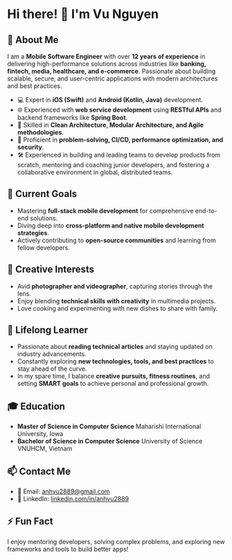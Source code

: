 # Hi there! 👋 I'm Vu Nguyen

## 🚀 About Me
I am a **Mobile Software Engineer** with over **12 years of experience** in delivering high-performance solutions across industries like **banking, fintech, media, healthcare, and e-commerce**. Passionate about building scalable, secure, and user-centric applications with modern architectures and best practices.

- 💻 Expert in **iOS (Swift)** and **Android (Kotlin, Java)** development.
- 🌐 Experienced with **web service development** using **RESTful APIs** and backend frameworks like **Spring Boot**.
- 🌟 Skilled in **Clean Architecture, Modular Architecture, and Agile methodologies**.
- 🔧 Proficient in **problem-solving, CI/CD, performance optimization, and security**.
- 🛠️ Experienced in building and leading teams to develop products from scratch, mentoring and coaching junior developers, and fostering a collaborative environment in global, distributed teams.

## 🎯 Current Goals
- Mastering **full-stack mobile development** for comprehensive end-to-end solutions.
- Diving deep into **cross-platform and native mobile development strategies**.
- Actively contributing to **open-source communities** and learning from fellow developers.

## 📸 Creative Interests
- Avid **photographer and videographer**, capturing stories through the lens.
- Enjoy blending **technical skills with creativity** in multimedia projects.
- Love cooking and experimenting with new dishes to share with family.

## 📰 Lifelong Learner
- Passionate about **reading technical articles** and staying updated on industry advancements.
- Constantly exploring **new technologies, tools, and best practices** to stay ahead of the curve.
- In my spare time, I balance **creative pursuits, fitness routines**, and setting **SMART goals** to achieve personal and professional growth.

## 🎓 Education
- **Master of Science in Computer Science** 
  Maharishi International University, Iowa
- **Bachelor of Science in Computer Science**
  University of Science VNUHCM, Vietnam

## 📫 Contact Me
- 📧 Email: [anhvu2889@gmail.com](mailto:anhvu2889@gmail.com)
- 💼 LinkedIn: [linkedin.com/in/anhvu2889](https://www.linkedin.com/in/anhvu2889/)

## ⚡ Fun Fact
I enjoy mentoring developers, solving complex problems, and exploring new frameworks and tools to build better apps!

